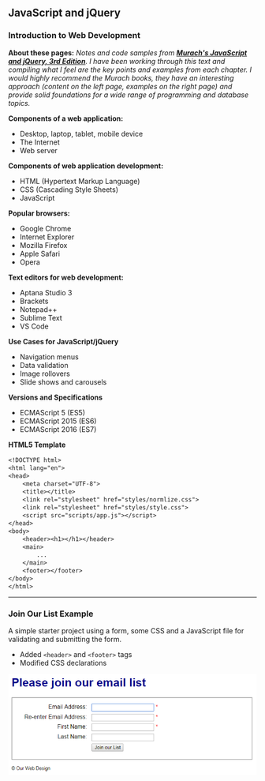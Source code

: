 ## JavaScript and jQuery 

### Introduction to Web Development

**About these pages:** *Notes and code samples from **[Murach's JavaScript and jQuery, 3rd Edition](https://www.murach.com/shop-books/web-development-books/murach-s-javascript-and-jquery-3rd-edition-detail)**. I have been working through this text and compiling what I feel are the key points and examples from each chapter. I would highly recommend the Murach books, they have an interesting approach (content on the left page, examples on the right page) and provide solid foundations for a wide range of programming and database topics.* 

**Components of a web application:**

- Desktop, laptop, tablet, mobile device
- The Internet
- Web server

**Components of web application development:**

- HTML (Hypertext Markup Language)
- CSS (Cascading Style Sheets)
- JavaScript

**Popular browsers:**

- Google Chrome
- Internet Explorer
- Mozilla Firefox
- Apple Safari
- Opera

**Text editors for web development:**

- Aptana Studio 3
- Brackets
- Notepad++
- Sublime Text
- VS Code

**Use Cases for JavaScript/jQuery**

- Navigation menus
- Data validation
- Image rollovers
- Slide shows and carousels

**Versions and Specifications**

- ECMAScript 5 (ES5)
- ECMAScript 2015 (ES6)
- ECMAScript 2016 (ES7)

**HTML5 Template**

	<!DOCTYPE html>
	<html lang="en">
	<head>
	    <meta charset="UTF-8">
	    <title></title>
		<link rel="stylesheet" href="styles/normlize.css">
	    <link rel="stylesheet" href="styles/style.css">
	    <script src="scripts/app.js"></script>
	</head>
	<body>
	    <header><h1></h1></header>
	    <main>
	        ...
	    </main>
	    <footer></footer>
	</body>
	</html>

---

### Join Our List Example

A simple starter project using a form, some CSS and a JavaScript file for validating and submitting the form.

- Added `<header>` and `<footer>` tags
- Modified CSS declarations
 
![Example](/murach-javascript-jquery/ch-1/ch-1-screenshot.png "Join Our List")






